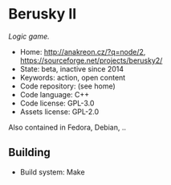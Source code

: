 # Berusky II

_Logic game._

- Home: http://anakreon.cz/?q=node/2, https://sourceforge.net/projects/berusky2/
- State: beta, inactive since 2014
- Keywords: action, open content
- Code repository: (see home)
- Code language: C++
- Code license: GPL-3.0
- Assets license: GPL-2.0

Also contained in Fedora, Debian, ..

## Building

- Build system: Make
